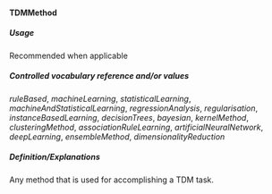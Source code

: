 #### TDMMethod
##### Usage
Recommended when applicable
##### Controlled vocabulary reference and/or values
_ruleBased_, _machineLearning_, _statisticalLearning_, _machineAndStatisticalLearning_, _regressionAnalysis_, _regularisation_, _instanceBasedLearning_, _decisionTrees_, _bayesian_, _kernelMethod_, _clusteringMethod_, _associationRuleLearning_, _artificialNeuralNetwork_, _deepLearning_, _ensembleMethod_, _dimensionalityReduction_
##### Definition/Explanations
Any method that is used for accomplishing a TDM task.
